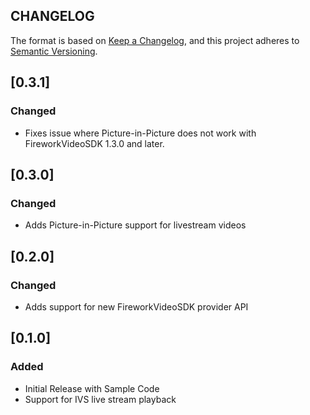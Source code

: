 ## CHANGELOG

The format is based on [Keep a Changelog](https://keepachangelog.com/en/1.0.0/),
and this project adheres to [Semantic Versioning](https://semver.org/spec/v2.0.0.html).

## [0.3.1]

### Changed

  - Fixes issue where Picture-in-Picture does not work with FireworkVideoSDK 1.3.0 and later.

## [0.3.0]

### Changed

  - Adds Picture-in-Picture support for livestream videos 

## [0.2.0]

### Changed

  - Adds support for new FireworkVideoSDK provider API

## [0.1.0]

### Added

  - Initial Release with Sample Code
  - Support for IVS live stream playback
